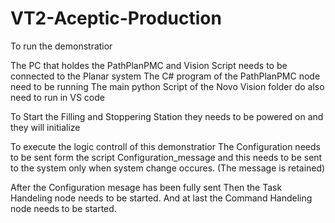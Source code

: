 # VT2-Aceptic-Production

To run the demonstratior

The PC that holdes the PathPlanPMC and Vision Script needs to be connected to the Planar system
The C# program of the PathPlanPMC node need to be running
The main python Script of the Novo Vision folder do also need to run in VS code 

To Start the Filling and Stoppering Station they needs to be powered on and they will initialize 

To execute the logic controll of this demonstratior
The Configuration needs to be sent form the script Configuration_message and this needs to be sent to the system only when system change occures. (The message is retained)

After the Configuration mesage has been fully sent
Then the Task Handeling node needs to be started.
And at last the Command Handeling node needs to be started.